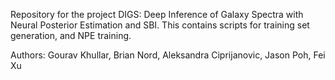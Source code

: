 Repository for the project DIGS: Deep Inference of Galaxy Spectra with Neural Posterior Estimation and SBI. This contains scripts for training set generation, and NPE training.

Authors: Gourav Khullar, Brian Nord, Aleksandra Ciprijanovic, Jason Poh, Fei Xu
